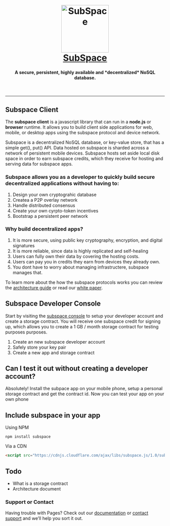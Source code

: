 <h1 align="center">
  <br>
  <img src="https://raw.githubusercontent.com/subspace/subspace.github.io/master/subspace.png" alt="SubSpace" width="150">
  <br>
  <a href="https://getsubspace.io">SubSpace</a>
  <br>
  <h4 align="center">A secure, persistent, highly available and *decentralized* NoSQL database.</h4>
  <br>
</h1>
<hr>

## Subspace Client

The **subspace client** is a javascript library that can run in a **node.js** or **browser** runtime.  It allows you to build client side applications for web, mobile, or desktop apps using the subspace protocol and device network.

Subspace is a decentralized NoSQL database, or key-value store, that has a simple get(), put() API. Data hosted on subspace is sharded across a network of persistent mobile devices.  Subspace hosts set aside local disk space in order to earn subspace credits, which they receive for hosting and serving data for subspace apps.  

### Subspace allows you as a developer to quickly build secure decentralized applications without having to:

1. Design your own cryptograhic database
2. Createa a P2P overlay network
3. Handle distributed consensus
4. Create your own cyrpto-token incentives
5. Bootstrap a persistent peer network

### Why build decentralized apps?  

1. It is more secure, using public key cryptography, encryption, and digital signatures
2. It is more reliable, since data is highly replicated and self-healing
3. Users can fully own their data by covering the hosting costs.
4. Users can pay you in credits they earn from devices they already own.
5. You dont have to worry about managing infrastructere, subspace manages that. 


To learn more about the how the subspace protocols works you can review the [architecture guide]() or read our [white paper]().

## Subspace Developer Console

Start by visiting the [subspace console](https://console.getsubspace.io) to setup your developer account and create a storage contract.  You will receive one subspace credit for signing up, which allows you to create a 1 GB / month storage contract for testing purposes purposes. 

1. Create an new subspace developer account
2. Safely store your key pair
3. Create a new app and storage contract

## Can I test it out without creating a developer account?

Absolutely!  Install the subpace app on your mobile phone, setup a personal storage contract and get the contract id.  Now you can test your app on your own phone

## Include subspace in your app

Using NPM

```
npm install subspace
```

Via a CDN

```html
<script src="https://cdnjs.cloudflare.com/ajax/libs/subspace.js/1.0/subspace.min.js"></script>
```

## Todo

* What is a storage contract
* Architecture document


### Support or Contact

Having trouble with Pages? Check out our [documentation](https://help.github.com/categories/github-pages-basics/) or [contact support](https://github.com/contact) and we’ll help you sort it out.
